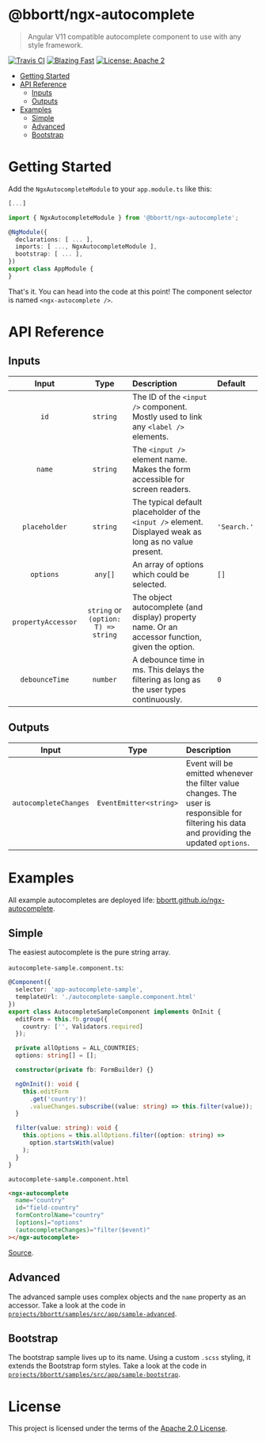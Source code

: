 # @bbortt/ngx-autocomplete

> Angular V11 compatible autocomplete component to use with any style framework.

[![Travis CI](https://travis-ci.com/bbortt/ngx-autocomplete.svg?branch=release)](https://travis-ci.com/bbortt/ngx-autocomplete)
[![Blazing Fast](https://img.shields.io/badge/speed-blazing%20%F0%9F%94%A5-brightgreen.svg?style=flat-square)](https://twitter.com/acdlite/status/974390255393505280)
[![License: Apache 2](https://img.shields.io/badge/License-Apache2-blue.svg)](https://opensource.org/licenses/MIT)

- [Getting Started](#getting-started)
- [API Reference](#api-reference)
  - [Inputs](#inputs)
  - [Outputs](#outputs)
- [Examples](#examples)
  - [Simple](#simple)
  - [Advanced](#advanced)
  - [Bootstrap](#bootstrap)

# Getting Started

Add the `NgxAutocompleteModule` to your `app.module.ts` like this:

```ts
[...]

import { NgxAutocompleteModule } from '@bbortt/ngx-autocomplete';

@NgModule({
  declarations: [ ... ],
  imports: [ ..., NgxAutocompleteModule ],
  bootstrap: [ ... ],
})
export class AppModule {
}
```

That's it. You can head into the code at this point! The component selector is named `<ngx-autocomplete />`.

# API Reference

## Inputs

|       Input        |                Type                 | Description                                                                                             | Default     |
| :----------------: | :---------------------------------: | :------------------------------------------------------------------------------------------------------ | :---------- |
|        `id`        |              `string`               | The ID of the `<input />` component. Mostly used to link any `<label />` elements.                      |             |
|       `name`       |              `string`               | The `<input />` element name. Makes the form accessible for screen readers.                             |             |
|   `placeholder`    |              `string`               | The typical default placeholder of the `<input />` element. Displayed weak as long as no value present. | `'Search.'` |
|     `options`      |               `any[]`               | An array of options which could be selected.                                                            | `[]`        |
| `propertyAccessor` | `string` or `(option: T) => string` | The object autocomplete (and display) property name. Or an accessor function, given the option.         |             |
|   `debounceTime`   |              `number`               | A debounce time in ms. This delays the filtering as long as the user types continuously.                | `0`         |

## Outputs

|         Input         |          Type          | Description                                                                                                                                  |
| :-------------------: | :--------------------: | :------------------------------------------------------------------------------------------------------------------------------------------- |
| `autocompleteChanges` | `EventEmitter<string>` | Event will be emitted whenever the filter value changes. The user is responsible for filtering his data and providing the updated `options`. |

# Examples

All example autocompletes are deployed life: [bbortt.github.io/ngx-autocomplete](https://bbortt.github.io/ngx-autocomplete).

## Simple

The easiest autocomplete is the pure string array.

`autocomplete-sample.component.ts`:

```ts
@Component({
  selector: 'app-autocomplete-sample',
  templateUrl: './autocomplete-sample.component.html'
})
export class AutocompleteSampleComponent implements OnInit {
  editForm = this.fb.group({
    country: ['', Validators.required]
  });

  private allOptions = ALL_COUNTRIES;
  options: string[] = [];

  constructor(private fb: FormBuilder) {}

  ngOnInit(): void {
    this.editForm
      .get('country')!
      .valueChanges.subscribe((value: string) => this.filter(value));
  }

  filter(value: string): void {
    this.options = this.allOptions.filter((option: string) =>
      option.startsWith(value)
    );
  }
}
```

`autocomplete-sample.component.html`

```html
<ngx-autocomplete
  name="country"
  id="field-country"
  formControlName="country"
  [options]="options"
  (autocompleteChanges)="filter($event)"
></ngx-autocomplete>
```

[Source](https://github.com/bbortt/ngx-autocomplete/tree/release/projects/bbortt/samples/src/app/sample).

## Advanced

The advanced sample uses complex objects and the `name` property as an accessor.
Take a look at the code in
[`projects/bbortt/samples/src/app/sample-advanced`](https://github.com/bbortt/ngx-autocomplete/tree/release/projects/bbortt/samples/src/app/sample-advanced).

## Bootstrap

The bootstrap sample lives up to its name. Using a custom `.scss` styling, it extends the Bootstrap form styles.
Take a look at the code in
[`projects/bbortt/samples/src/app/sample-bootstrap`](https://github.com/bbortt/ngx-autocomplete/tree/release/projects/bbortt/samples/src/app/sample-bootstrap).

# License

This project is licensed under the terms of the [Apache 2.0 License](https://github.com/bbortt/ngx-autocomplete/blob/release/LICENSE).
